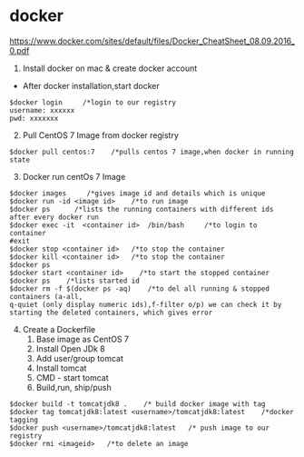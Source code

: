# docker
https://www.docker.com/sites/default/files/Docker_CheatSheet_08.09.2016_0.pdf
1. Install docker on mac & create docker account
- After docker installation,start docker
```ssh
$docker login     /*login to our registry
username: xxxxxx
pwd: xxxxxxx
```
2. Pull  CentOS 7 Image from docker registry
```ssh
$docker pull centos:7    /*pulls centos 7 image,when docker in running state
```
3. Docker run centOs 7 Image
```ssh
$docker images     /*gives image id and details which is unique
$docker run -id <image id>    /*to run image
$docker ps      /*lists the running containers with different ids after every docker run
$docker exec -it  <container id>  /bin/bash     /*to login to container
#exit     
$docker stop <container id>   /*to stop the container
$docker kill <container id>   /*to stop the container
$docker ps     
$docker start <container id>    /*to start the stopped container
$docker ps    /*lists started id
$docker rm -f $(docker ps -aq)    /*to del all running & stopped containers (a-all,
q-quiet (only display numeric ids),f-filter o/p) we can check it by starting the deleted containers, which gives error
```
4. Create a Dockerfile
    1. Base image as CentOS 7  
    2. Install Open JDk 8
    3. Add user/group  tomcat     
    4. Install tomcat
    5. CMD - start tomcat
    6. Build,run, ship/push
```ssh
$docker build -t tomcatjdk8 .    /* build docker image with tag
$docker tag tomcatjdk8:latest <username>/tomcatjdk8:latest    /*docker tagging
$docker push <username>/tomcatjdk8:latest   /* push image to our registry
$docker rmi <imageid>   /*to delete an image
```
